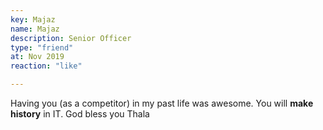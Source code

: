 ```yaml
--- 
key: Majaz
name: Majaz
description: Senior Officer
type: "friend"
at: Nov 2019
reaction: "like"

---
```


Having you (as a competitor) in my past life was awesome. You will **make history** in IT. God bless you Thala